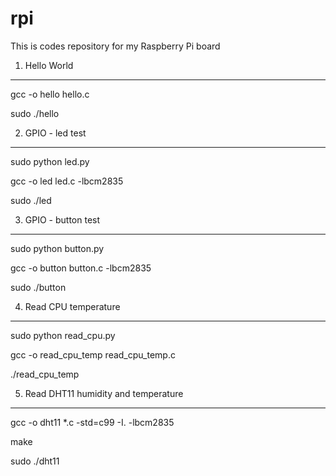 # rpi
This is codes repository for my Raspberry Pi board

1. Hello World
----------------------
gcc -o hello hello.c

sudo ./hello

2. GPIO - led test
----------------------
sudo python led.py

gcc -o led led.c -lbcm2835

sudo ./led

3. GPIO - button test
----------------------
sudo python button.py

gcc -o button button.c -lbcm2835

sudo ./button

4. Read CPU temperature
-----------------------
sudo python read_cpu.py

gcc -o read_cpu_temp read_cpu_temp.c

./read_cpu_temp

5. Read DHT11 humidity and temperature
----------------------
gcc -o dht11 *.c -std=c99 -I. -lbcm2835

make

sudo ./dht11

